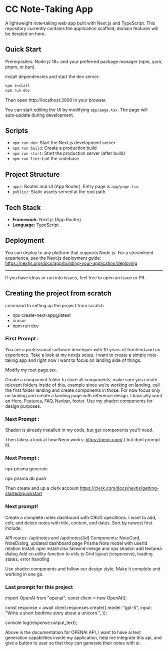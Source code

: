 # CC Note‑Taking App

A lightweight note‑taking web app built with Next.js and TypeScript. This repository currently contains the application scaffold; domain features will be iterated on here.

## Quick Start

Prerequisites: Node.js 18+ and your preferred package manager (npm, yarn, pnpm, or bun).

Install dependencies and start the dev server:

```bash
npm install
npm run dev
```

Then open http://localhost:3000 in your browser.

You can start editing the UI by modifying `app/page.tsx`. The page will auto‑update during development.

## Scripts

- `npm run dev`: Start the Next.js development server
- `npm run build`: Create a production build
- `npm run start`: Start the production server (after build)
- `npm run lint`: Lint the codebase

## Project Structure

- `app/`: Routes and UI (App Router). Entry page is `app/page.tsx`.
- `public/`: Static assets served at the root path.

## Tech Stack

- **Framework**: Next.js (App Router)
- **Language**: TypeScript

## Deployment

You can deploy to any platform that supports Node.js. For a streamlined experience, see the Next.js deployment guide: https://nextjs.org/docs/app/building-your-application/deploying

---

If you have ideas or run into issues, feel free to open an issue or PR.

## Creating the project from scratch 
command to setting up the project from scratch

- npx create-next-app@latest
- cursor .
- npm run dev

### First Prompt :
You are a professional software developer with 10 years of frontend and ux experience. Take a look at my nextjs setup. I want to create a simple note-taking app and right now i want to focus on landing side of things.

Modify my root page.tsx.

Create a component folder to store all components, make sure you create relevant folders inside of this, example since we’re working on landing, call the first folder landing and create components in those. For now focus only on landing and create a landing page with reference design. I basically want an Hero, Features, FAQ, Navbar, footer. Use my shadcn components for design purposes. 

### Next Prompt :
Shadcn is already installed in my code, but get components you’ll need.

Then takea a look at how Neon works: https://neon.com/ ( but dont prompt it).

### Next Prompt : 
npx prisma generate

npx prisma db push

Then create and up a clerk account https://clerk.com/docs/nextjs/getting-started/quickstart

### Next prompt!
Create a complete notes dashboard with CRUD operations. I want to add, edit, and delete notes with title, content, and dates. Sort by newest first.
Include:

API routes: /api/notes and /api/notes/[id]
Components: NoteCard, NoteDialog, updated dashboard page
Prisma Note model with userId relation
Install: npm install clsx tailwind-merge and npx shadcn add textarea dialog
Add cn utility function to utils.ts
Grid layout (responsive), loading states, error handling

Use shadcn components and follow our design style. Make it complete and working in one go.

### Last prompt for this project
import OpenAI from "openai";
const client = new OpenAI();

const response = await client.responses.create({
  model: "gpt-5",
  input: "Write a short bedtime story about a unicorn.",
});

console.log(response.output_text);

Above is the documentation for OPENAI API, I want to have ai text generation capabilities inside my application, help me integrate this api, and give a button to user so that they can generate their notes with ai.

